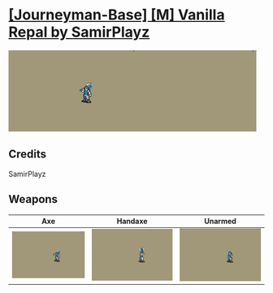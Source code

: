 # [\[Journeyman-Base\] \[M\] Vanilla Repal by SamirPlayz](./)

<img src="./3.%20Axe%20(+Magic)/Axe_000.png" alt="[Journeyman-Base] [M] Vanilla Repal by SamirPlayz standing" />

## Credits

SamirPlayz

## Weapons


|Axe |Handaxe |Unarmed |
|  :---: | :---: | :---: |
| <img alt="Axe animation" src="./3.%20Axe%20(+Magic)/Axe.gif" /> | <img alt="Handaxe animation" src="./4.%20Handaxe/Handaxe.gif" /> | <img alt="Unarmed animation" src="./8.%20Unarmed/Unarmed.gif" /> |
